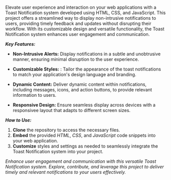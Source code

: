 Elevate user experience and interaction on your web applications with a Toast Notification system developed using HTML, CSS, and JavaScript. This project offers a streamlined way to display non-intrusive notifications to users, providing timely feedback and updates without disrupting their workflow. With its customizable design and versatile functionality, the Toast Notification system enhances user engagement and communication.

_**Key Features:**_

- **Non-Intrusive Alerts:**  Display notifications in a subtle and unobtrusive manner, ensuring minimal disruption to the user experience.
  
- **Customizable Styles:** : Tailor the appearance of the toast notifications to match your application's design language and branding.

- **Dynamic Content:** Deliver dynamic content within notifications, including messages, icons, and action buttons, to provide relevant information to users.

- **Responsive Design:** Ensure seamless display across devices with a responsivee layout that adapts to different screen sizes.


_**How to Use:**_


1. **Clone** the repository to access the necessary files.
2. **Embed** the provided _HTML_, _CSS_, and _JavaScript_ code snippets into your web application.
3. **Customize** styles and settings as needed to seamlessly integrate the Toast Notification system into your project.


_Enhance user engagement and communication with this versatile Toast Notification system. Explore, contribute, and leverage this project to deliver timely and relevant notifications to your users effectively._



